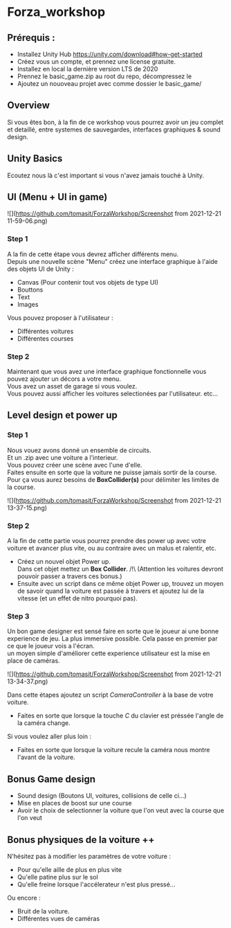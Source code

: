 # Forza_workshop

## Prérequis : 

 - Installez Unity Hub https://unity.com/download#how-get-started
 - Créez vous un compte, et prennez une license gratuite.
 - Installez en local la dernière version LTS de 2020
 - Prennez le basic_game.zip au root du repo, décompressez le
 - Ajoutez un nouoveau projet avec comme dossier le basic_game/

## Overview

Si vous êtes bon, à la fin de ce workshop vous pourrez avoir un jeu complet et detaillé, entre systemes de sauvegardes, interfaces graphiques & sound design.

## Unity Basics

Ecoutez nous là c'est important si vous n'avez jamais touché à Unity.

## UI (Menu + UI in game)


![](https://github.com/tomasit/ForzaWorkshop/Screenshot from 2021-12-21 11-59-06.png)

### Step 1

A la fin de cette étape vous devrez afficher différents menu.<br/>
Depuis une nouvelle scène "Menu" créez une interface graphique à l'aide des objets UI de Unity :
    
 - Canvas (Pour contenir tout vos objets de type UI)
 - Bouttons
 - Text
 - Images

Vous pouvez proposer à l'utilisateur :

 - Différentes voitures
 - Différentes courses

### Step 2

Maintenant que vous avez une interface graphique fonctionnelle vous pouvez ajouter un décors a votre menu.<br/>
Vous avez un asset de garage si vous voulez. <br/>
Vous pouvez aussi afficher les voitures selectionées par l'utilisateur.
etc...


## Level design et power up

### Step 1

Nous vouez avons donné un ensemble de circuits.<br/> Et un .zip avec une voiture a l'interieur.
<br/> Vous pouvez créer une scène avec l'une d'elle.<br/>
Faites ensuite en sorte que la voiture ne puisse jamais sortir de la course.
Pour ça vous aurez besoins de **BoxCollider(s)** pour délimiter les limites de la course.

![](https://github.com/tomasit/ForzaWorkshop/Screenshot from 2021-12-21 13-37-15.png)

### Step 2

A la fin de cette partie vous pourrez prendre des power up avec votre voiture et avancer plus vite, ou au contraire avec un malus et ralentir, etc.

 - Créez un nouvel objet Power up.<br/>Dans cet objet mettez un **Box Collider**. /!\ (Attention les voitures devront pouvoir passer a travers ces bonus.)<br/>
 - Ensuite avec un script dans ce même objet Power up, trouvez un moyen de savoir quand la voiture est passée à travers et ajoutez lui de la vitesse (et un effet de nitro pourquoi pas).


### Step 3

Un bon game designer est sensé faire en sorte que le joueur ai une bonne experience de jeu. La plus immersive possible. Cela passe en premier par ce que le joueur vois a l'écran.<br/>
un moyen simple d'améliorer cette experience utilisateur est la mise en place de caméras.<br/>

![](https://github.com/tomasit/ForzaWorkshop/Screenshot from 2021-12-21 13-34-37.png)

Dans cette étapes ajoutez un script *CameraController* à la base de votre voiture.<br/>
 - Faites en sorte que lorsque la touche *C* du clavier est préssée l'angle de la caméra change.<br/>
 
Si vous voulez aller plus loin :
 - Faites en sorte que lorsque la voiture recule la caméra nous montre l'avant de la voiture.
 
## Bonus Game design

 - Sound design (Boutons UI, voitures, collisions de celle ci...)
 - Mise en places de boost sur une course
 - Avoir le choix de selectionner la voiture que l'on veut avec la course que l'on veut
 
## Bonus physiques de la voiture ++

N'hésitez pas à modifier les paramètres de votre voiture :<br/>
- Pour qu'elle aille de plus en plus vite<br/>
- Qu'elle patine plus sur le sol<br/>
- Qu'elle freine lorsque l'accélerateur n'est plus pressé...

Ou encore :

- Bruit de la voiture.
- Différentes vues de caméras

